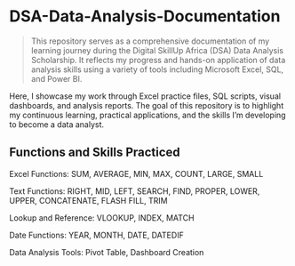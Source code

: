 # DSA-Data-Analysis-Documentation

> This repository serves as a comprehensive documentation of my learning journey during the Digital SkillUp Africa (DSA) Data Analysis Scholarship. It reflects my progress and hands-on application of data analysis skills using a variety of tools including Microsoft Excel, SQL, and Power BI.

Here, I showcase my work through Excel practice files, SQL scripts, visual dashboards, and analysis reports. The goal of this repository is to highlight my continuous learning, practical applications, and the skills I’m developing to become a data analyst.

## Functions and Skills Practiced

Excel Functions: SUM, AVERAGE, MIN, MAX, COUNT, LARGE, SMALL

Text Functions: RIGHT, MID, LEFT, SEARCH, FIND, PROPER, LOWER, UPPER, CONCATENATE, FLASH FILL, TRIM

Lookup and Reference: VLOOKUP, INDEX, MATCH

Date Functions: YEAR, MONTH, DATE, DATEDIF

Data Analysis Tools: Pivot Table, Dashboard Creation

